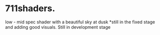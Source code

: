 # 711shaders.
low - mid spec shader with a beautiful sky at dusk *still in the fixed stage and adding good visuals. Still in development stage 
